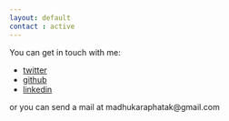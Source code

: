 ```yaml
---
layout: default
contact : active
---
```

<div class="row contact">
 <div class="col-sm-12">
   You can get in touch with me:

   <ul class="list-unstyled">
     <li><a href="https://twitter.com/madhukaraphatak">twitter</a></li>
     <li><a href="https://github.com/phatak-dev">github</a></li>
     <li><a href="https://in.linkedin.com/in/madhukaraphatak">linkedin</a></li>
   </ul>	
   or you can send a mail at madhukaraphatak@gmail.com

 </div>

</div>
